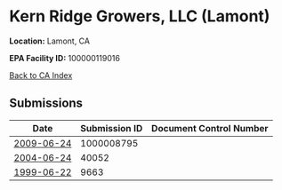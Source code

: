 # Kern Ridge Growers, LLC (Lamont)

**Location:** Lamont, CA

**EPA Facility ID:** 100000119016

[Back to CA Index](../../index.md)

## Submissions

| Date | Submission ID | Document Control Number |
|------|--------------|-------------------------|
| [2009-06-24](submissions/1000008795.md) | 1000008795 |  |
| [2004-06-24](submissions/40052.md) | 40052 |  |
| [1999-06-22](submissions/9663.md) | 9663 |  |
